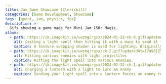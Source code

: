 ```yaml
---
title: Jam Game Showcase (Clerickill)
categories: [Game Development, Showcase]
tags: [godot, jam, physics, fps]
description: >-
  Gifs showing a game made for Mini Jam 150: Magic.
album:
  - path: https://ik.imagekit.io/uwzmgirgsx/2024-01-22-ck-0.gif?updatedAt=1743040937383
    alt: Casting a light spell then hitting it with a mace to send it flying
    caption: A texture swapping shader is used for lighting. Originally the shader used a darker palette swap of the level texture, but through my friends' playtesting, it was decided that complete darkness was better.
  - path: https://ik.imagekit.io/uwzmgirgsx/ck-2.gif?updatedAt=1749612585864
    alt: Hitting various enemies with light projectiles
    caption: Hitting the light spell into various enemies.
  - path: https://ik.imagekit.io/uwzmgirgsx/2024-01-22-ck-1.gif?updatedAt=1743040932765
    alt: Charging a lantern with a light to lure an enemy
    caption: Sending your light spell into a lantern forces an enemy to break into it, allowing you to defeat it during a vulnerable state.
---
```


